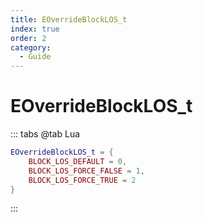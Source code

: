 ```yaml
---
title: EOverrideBlockLOS_t
index: true
order: 2
category:
  - Guide
---
```


# EOverrideBlockLOS_t
::: tabs
@tab Lua
```lua
EOverrideBlockLOS_t = {
    BLOCK_LOS_DEFAULT = 0,
    BLOCK_LOS_FORCE_FALSE = 1,
    BLOCK_LOS_FORCE_TRUE = 2
}
```
:::